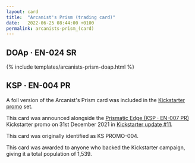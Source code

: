 ```yaml
---
layout: card
title:  "Arcanist's Prism (trading card)"
date:   2022-06-25 08:44:00 +0100
permalink: arcanists-prism_(card)
---
```


## DOAp &middot; EN-024 SR

{% include templates/arcanists-prism-doap.html %}

## KSP &middot; EN-004 PR

A foil version of the Arcanist's Prism card was included in the [Kickstarter promo](/KSP_(set)) set.

This card was announced alongside the [Prismatic Edge (KSP &middot; EN-007 PR)](/prismatic-edge#ksp--en-007-pr) Kickstarter promo on 31st December 2021 in [Kickstarter update #11](https://www.kickstarter.com/projects/weebs/grand-archive-tcg/posts/3396947).

This card was originally identified as KS PROMO-004.

This card was awarded to anyone who backed the Kickstarter campaign, giving it a total population of 1,539.